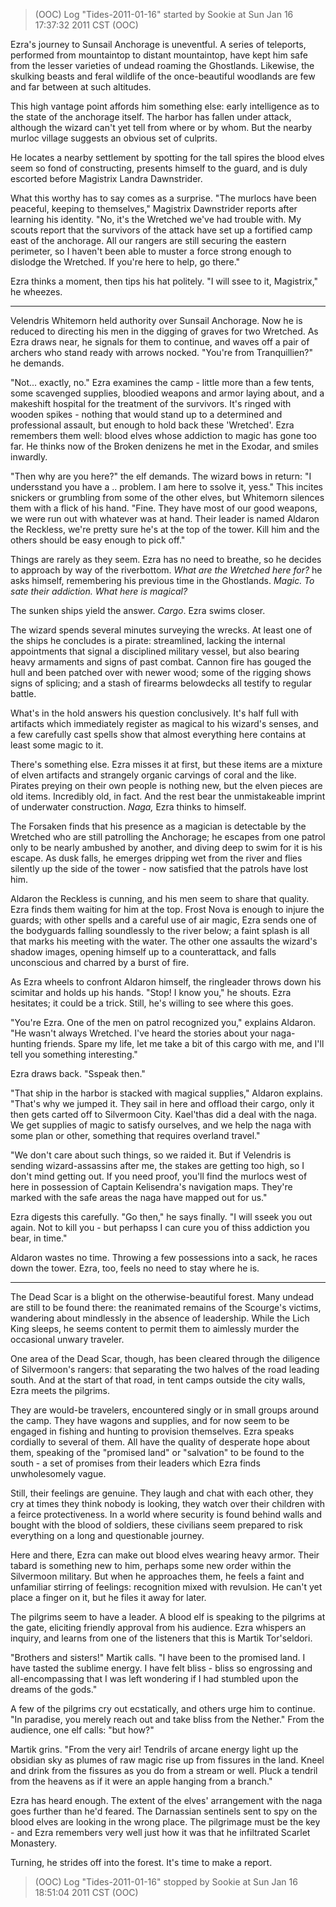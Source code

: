 > (OOC) Log "Tides-2011-01-16" started by Sookie at Sun Jan 16 17:37:32 2011 CST (OOC)

Ezra's journey to Sunsail Anchorage is uneventful. A series of teleports, performed from mountaintop to distant mountaintop, have kept him safe from the lesser varieties of undead roaming the Ghostlands. Likewise, the skulking beasts and feral wildlife of the once-beautiful woodlands are few and far between at such altitudes.

This high vantage point affords him something else: early intelligence as to the state of the anchorage itself. The harbor has fallen under attack, although the wizard can't yet tell from where or by whom. But the nearby murloc village suggests an obvious set of culprits.

He locates a nearby settlement by spotting for the tall spires the blood elves seem so fond of constructing, presents himself to the guard, and is duly escorted before Magistrix Landra Dawnstrider.

What this worthy has to say comes as a surprise. "The murlocs have been peaceful, keeping to themselves," Magistrix Dawnstrider reports after learning his identity. "No, it's the Wretched we've had trouble with. My scouts report that the survivors of the attack have set up a fortified camp east of the anchorage. All our rangers are still securing the eastern perimeter, so I haven't been able to muster a force strong enough to dislodge the Wretched. If you're here to help, go there."

Ezra thinks a moment, then tips his hat politely. "I will ssee to it, Magistrix," he wheezes.

---

Velendris Whitemorn held authority over Sunsail Anchorage. Now he is reduced to directing his men in the digging of graves for two Wretched. As Ezra draws near, he signals for them to continue, and waves off a pair of archers who stand ready with arrows nocked. "You're from Tranquillien?" he demands.

"Not... exactly, no." Ezra examines the camp - little more than a few tents, some scavenged supplies, bloodied weapons and armor laying about, and a makeshift hospital for the treatment of the survivors. It's ringed with wooden spikes - nothing that would stand up to a determined and professional assault, but enough to hold back these 'Wretched'. Ezra remembers them well: blood elves whose addiction to magic has gone too far. He thinks now of the Broken denizens he met in the Exodar, and smiles inwardly.

"Then why are you here?" the elf demands. The wizard bows in return: "I undersstand you have a .. problem. I am here to ssolve it, yess." This incites snickers or grumbling from some of the other elves, but Whitemorn silences them with a flick of his hand. "Fine. They have most of our good weapons, we were run out with whatever was at hand. Their leader is named Aldaron the Reckless, we're pretty sure he's at the top of the tower. Kill him and the others should be easy enough to pick off."

Things are rarely as they seem. Ezra has no need to breathe, so he decides to approach by way of the riverbottom. _What are the Wretched here for?_ he asks himself, remembering his previous time in the Ghostlands. _Magic. To sate their addiction. What here is magical?_

The sunken ships yield the answer. _Cargo_. Ezra swims closer.

The wizard spends several minutes surveying the wrecks. At least one of the ships he concludes is a pirate: streamlined, lacking the internal appointments that signal a disciplined military vessel, but also bearing heavy armaments and signs of past combat. Cannon fire has gouged the hull and been patched over with newer wood; some of the rigging shows signs of splicing; and a stash of firearms belowdecks all testify to regular battle.

What's in the hold answers his question conclusively. It's half full with artifacts which immediately register as magical to his wizard's senses, and a few carefully cast spells show that almost everything here contains at least some magic to it.

There's something else. Ezra misses it at first, but these items are a mixture of elven artifacts and strangely organic carvings of coral and the like. Pirates preying on their own people is nothing new, but the elven pieces are old items. Incredibly old, in fact. And the rest bear the unmistakeable imprint of underwater construction. _Naga,_ Ezra thinks to himself.

The Forsaken finds that his presence as a magician is detectable by the Wretched who are still patrolling the Anchorage; he escapes from one patrol only to be nearly ambushed by another, and diving deep to swim for it is his escape. As dusk falls, he emerges dripping wet from the river and flies silently up the side of the tower - now satisfied that the patrols have lost him.

Aldaron the Reckless is cunning, and his men seem to share that quality. Ezra finds them waiting for him at the top. Frost Nova is enough to injure the guards; with other spells and a careful use of air magic, Ezra sends one of the bodyguards falling soundlessly to the river below; a faint splash is all that marks his meeting with the water. The other one assaults the wizard's shadow images, opening himself up to a counterattack, and falls unconscious and charred by a burst of fire.

As Ezra wheels to confront Aldaron himself, the ringleader throws down his scimitar and holds up his hands. "Stop! I know you," he shouts. Ezra hesitates; it could be a trick. Still, he's willing to see where this goes.

"You're Ezra. One of the men on patrol recognized you," explains Aldaron. "He wasn't always Wretched. I've heard the stories about your naga-hunting friends. Spare my life, let me take a bit of this cargo with me, and I'll tell you something interesting."

Ezra draws back. "Sspeak then."

"That ship in the harbor is stacked with magical supplies," Aldaron explains. "That's why we jumped it. They sail in here and offload their cargo, only it then gets carted off to Silvermoon City. Kael'thas did a deal with the naga. We get supplies of magic to satisfy ourselves, and we help the naga with some plan or other, something that requires overland travel."

"We don't care about such things, so we raided it. But if Velendris is sending wizard-assassins after me, the stakes are getting too high, so I don't mind getting out. If you need proof, you'll find the murlocs west of here in possession of Captain Kelisendra's navigation maps. They're marked with the safe areas the naga have mapped out for us."

Ezra digests this carefully. "Go then," he says finally. "I will sseek you out again. Not to kill you - but perhapss I can cure you of thiss addiction you bear, in time."

Aldaron wastes no time. Throwing a few possessions into a sack, he races down the tower. Ezra, too, feels no need to stay where he is.

---

The Dead Scar is a blight on the otherwise-beautiful forest. Many undead are still to be found there: the reanimated remains of the Scourge's victims, wandering about mindlessly in the absence of leadership. While the Lich King sleeps, he seems content to permit them to aimlessly murder the occasional unwary traveler.

One area of the Dead Scar, though, has been cleared through the diligence of Silvermoon's rangers: that separating the two halves of the road leading south. And at the start of that road, in tent camps outside the city walls, Ezra meets the pilgrims.

They are would-be travelers, encountered singly or in small groups around the camp. They have wagons and supplies, and for now seem to be engaged in fishing and hunting to provision themselves. Ezra speaks cordially to several of them. All have the quality of desperate hope about them, speaking of the "promised land" or "salvation" to be found to the south - a set of promises from their leaders which Ezra finds unwholesomely vague.

Still, their feelings are genuine. They laugh and chat with each other, they cry at times they think nobody is looking, they watch over their children with a feirce protectiveness. In a world where security is found behind walls and bought with the blood of soldiers, these civilians seem prepared to risk everything on a long and questionable journey.

Here and there, Ezra can make out blood elves wearing heavy armor. Their tabard is something new to him, perhaps some new order within the Silvermoon military. But when he approaches them, he feels a faint and unfamiliar stirring of feelings: recognition mixed with revulsion. He can't yet place a finger on it, but he files it away for later.

The pilgrims seem to have a leader. A blood elf is speaking to the pilgrims at the gate, eliciting friendly approval from his audience. Ezra whispers an inquiry, and learns from one of the listeners that this is Martik Tor'seldori.

"Brothers and sisters!" Martik calls. "I have been to the promised land. I have tasted the sublime energy. I have felt bliss - bliss so engrossing and all-encompassing that I was left wondering if I had stumbled upon the dreams of the gods."

A few of the pilgrims cry out ecstatically, and others urge him to continue. "In paradise, you merely reach out and take bliss from the Nether." From the audience, one elf calls: "but how?"

Martik grins. "From the very air! Tendrils of arcane energy light up the obsidian sky as plumes of raw magic rise up from fissures in the land. Kneel and drink from the fissures as you do from a stream or well. Pluck a tendril from the heavens as if it were an apple hanging from a branch."

Ezra has heard enough. The extent of the elves' arrangement with the naga goes further than he'd feared. The Darnassian sentinels sent to spy on the blood elves are looking in the wrong place. The pilgrimage must be the key - and Ezra remembers very well just how it was that he infiltrated Scarlet Monastery.

Turning, he strides off into the forest. It's time to make a report.

> (OOC) Log "Tides-2011-01-16" stopped by Sookie at Sun Jan 16 18:51:04 2011 CST (OOC)